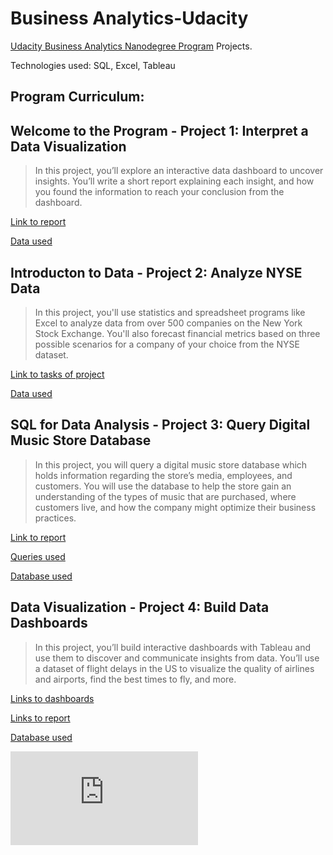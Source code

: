 # Business Analytics-Udacity
[Udacity Business Analytics Nanodegree Program](https://www.udacity.com/course/business-analytics-nanodegree--nd098) Projects.

Technologies used: SQL, Excel, Tableau
## Program Curriculum:
## **Welcome to the Program** - Project 1: Interpret a Data Visualization
> In this project, you’ll explore an interactive data dashboard to uncover insights. You’ll write a short report explaining each insight, and how you found the information to reach your conclusion from the dashboard.
 
 [Link to report](https://github.com/bilgeyds/Business-Analytics-Udacity/blob/main/Project%201:%20Interpret%20a%20Data%20Visualization/Madrid%20in%20Detail.pdf)

[Data used](https://github.com/bilgeyds/Business-Analytics-Udacity/blob/main/Project%201:%20Interpret%20a%20Data%20Visualization/Data)

## **Introducton to Data** - Project 2: Analyze NYSE Data
> In this project, you'll use statistics and spreadsheet programs like Excel to analyze data from over 500 companies on the New York Stock Exchange. You'll also forecast financial metrics based on three possible scenarios for a company of your choice from the NYSE dataset.
 
 [Link to tasks of project](https://github.com/bilgeyds/Business-Analytics-Udacity/tree/main/Project%202:%20Analyze%20NYSE%20Data)

[Data used](https://github.com/bilgeyds/Business-Analytics-Udacity/blob/main/Project%202:%20Analyze%20NYSE%20Data/NYSE-source-dataset.csv)

## **SQL for Data Analysis** - Project 3: Query Digital Music Store Database
> In this project, you will query a digital music store database which holds information regarding the store’s media, employees, and customers. You will use the database to help the store gain an understanding of the types of music that are purchased, where customers live, and how the company might optimize their business practices.

[Link to report](https://github.com/bilgeyds/Business-Analytics-Udacity/blob/main/Project%203:%20Query%20a%20Digital%20Music%20Store%20Database/SQL%20Music%20Store%20Database.pdf)

[Queries used](https://github.com/bilgeyds/Business-Analytics-Udacity/blob/main/Project%203:%20Query%20a%20Digital%20Music%20Store%20Database/SQL%20Queries)

[Database used](https://github.com/bilgeyds/Business-Analytics-Udacity/blob/main/Project%203:%20Query%20a%20Digital%20Music%20Store%20Database/chinook-db.zip)

## **Data Visualization** - Project 4: Build Data Dashboards
>In this project, you’ll build interactive dashboards with Tableau and use them to discover and communicate insights from data. You’ll use a dataset of flight delays in the US to visualize the quality of airlines and airports, find the best times to fly, and more.
 
 [Links to dashboards](https://github.com/bilgeyds/Business-Analytics-Udacity/blob/main/Project%204:%20Build%20Data%20Dashboards/Dashboard%20Links)
 
 [Links to report](https://github.com/bilgeyds/Business-Analytics-Udacity/blob/main/Project%204:%20Build%20Data%20Dashboards/Data%20Dashboard%20Tableau%20Project.pdf)
 
 [Database used](https://github.com/bilgeyds/Business-Analytics-Udacity/blob/main/Project%204:%20Build%20Data%20Dashboards/data-used-flight-delays.zip)

![](https://github.com/bilgeyds/Business-Analytics-Udacity/blob/main/Business%20Analytics%20Certificate.pdf)

